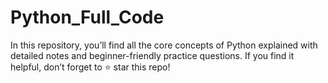 # Python_Full_Code
In this repository, you’ll find all the core concepts of Python explained with detailed notes and beginner-friendly practice questions. If you find it helpful, don’t forget to ⭐ star this repo!
